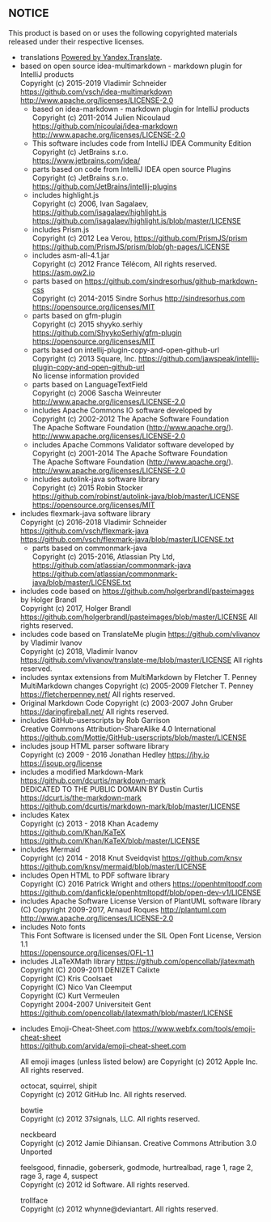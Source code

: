 NOTICE
------

This product is based on or uses the following copyrighted materials released under their
respective licenses.

* translations [Powered by Yandex.Translate](http://translate.yandex.com/).
* based on open source idea-multimarkdown - markdown plugin for IntelliJ products  
  Copyright (c) 2015-2019 Vladimir Schneider <https://github.com/vsch/idea-multimarkdown>  
  <http://www.apache.org/licenses/LICENSE-2.0>
  * based on idea-markdown - markdown plugin for IntelliJ products  
    Copyright (c) 2011-2014 Julien Nicoulaud <https://github.com/nicoulaj/idea-markdown>  
    <http://www.apache.org/licenses/LICENSE-2.0>
  * This software includes code from IntelliJ IDEA Community Edition  
    Copyright (c) JetBrains s.r.o.  
    <https://www.jetbrains.com/idea/>
  * parts based on code from IntelliJ IDEA open source Plugins  
    Copyright (c) JetBrains s.r.o.  
    <https://github.com/JetBrains/intellij-plugins>
  * includes highlight.js  
    Copyright (c) 2006, Ivan Sagalaev, <https://github.com/isagalaev/highlight.js>  
    <https://github.com/isagalaev/highlight.js/blob/master/LICENSE>
  * includes Prism.js  
    Copyright (c) 2012 Lea Verou, <https://github.com/PrismJS/prism>  
    <https://github.com/PrismJS/prism/blob/gh-pages/LICENSE>
  * includes asm-all-4.1.jar  
    Copyright (c) 2012 France Télécom, All rights reserved.  
    <https://asm.ow2.io>
  * parts based on <https://github.com/sindresorhus/github-markdown-css>  
    Copyright (c) 2014-2015 Sindre Sorhus <http://sindresorhus.com>  
    <https://opensource.org/licenses/MIT>
  * parts based on gfm-plugin  
    Copyright (c) 2015 shyyko.serhiy <https://github.com/ShyykoSerhiy/gfm-plugin>  
    <https://opensource.org/licenses/MIT>
  * parts based on intellij-plugin-copy-and-open-github-url  
    Copyright (c) 2013 Square, Inc.
    <https://github.com/jawspeak/intellij-plugin-copy-and-open-github-url>  
    No license information provided
  * parts based on LanguageTextField  
    Copyright (c) 2006 Sascha Weinreuter  
    <http://www.apache.org/licenses/LICENSE-2.0>
  * includes Apache Commons IO software developed by  
    Copyright (c) 2002-2012 The Apache Software Foundation  
    The Apache Software Foundation (<http://www.apache.org/>).  
    <http://www.apache.org/licenses/LICENSE-2.0>
  * includes Apache Commons Validator software developed by  
    Copyright (c) 2001-2014 The Apache Software Foundation  
    The Apache Software Foundation (<http://www.apache.org/>).  
    <http://www.apache.org/licenses/LICENSE-2.0>
  * includes autolink-java software library  
    Copyright (c) 2015 Robin Stocker
    <https://github.com/robinst/autolink-java/blob/master/LICENSE>  
    <https://opensource.org/licenses/MIT>
* includes flexmark-java software library  
  Copyright (c) 2016-2018 Vladimir Schneider <https://github.com/vsch/flexmark-java>  
  <https://github.com/vsch/flexmark-java/blob/master/LICENSE.txt>
  * parts based on commonmark-java  
    Copyright (c) 2015-2016, Atlassian Pty Ltd, <https://github.com/atlassian/commonmark-java>  
    <https://github.com/atlassian/commonmark-java/blob/master/LICENSE.txt>
* includes code based on <https://github.com/holgerbrandl/pasteimages> by Holger Brandl  
  Copyright (c) 2017, Holger Brandl  
  <https://github.com/holgerbrandl/pasteimages/blob/master/LICENSE> All rights reserved.
* includes code based on TranslateMe plugin <https://github.com/vlivanov> by Vladimir Ivanov  
  Copyright (c) 2018, Vladimir Ivanov  
  <https://github.com/vlivanov/translate-me/blob/master/LICENSE> All rights reserved.
* includes syntax extensions from MultiMarkdown by Fletcher T. Penney  
  MultiMarkdown changes Copyright (c) 2005-2009 Fletcher T. Penney  
  <https://fletcherpenney.net/> All rights reserved.
* Original Markdown Code Copyright (c) 2003-2007 John Gruber  
  <https://daringfireball.net/> All rights reserved.
* includes GitHub-userscripts by Rob Garrison  
  Creative Commons Attribution-ShareAlike 4.0 International  
  <https://github.com/Mottie/GitHub-userscripts/blob/master/LICENSE>
* includes jsoup HTML parser software library  
  Copyright (c) 2009 - 2016 Jonathan Hedley <https://jhy.io>  
  <https://jsoup.org/license>
* includes a modified Markdown-Mark <https://github.com/dcurtis/markdown-mark>  
  DEDICATED TO THE PUBLIC DOMAIN BY Dustin Curtis <https://dcurt.is/the-markdown-mark>  
  <https://github.com/dcurtis/markdown-mark/blob/master/LICENSE>
* includes Katex  
  Copyright (c) 2013 - 2018 Khan Academy <https://github.com/Khan/KaTeX>  
  <https://github.com/Khan/KaTeX/blob/master/LICENSE>
* includes Mermaid  
  Copyright (c) 2014 - 2018 Knut Sveidqvist <https://github.com/knsv>  
  <https://github.com/knsv/mermaid/blob/master/LICENSE>
* includes Open HTML to PDF software library  
  Copyright (C) 2016 Patrick Wright and others <https://openhtmltopdf.com>  
  <https://github.com/danfickle/openhtmltopdf/blob/open-dev-v1/LICENSE>
* includes Apache Software License Version of PlantUML software library  
  (C) Copyright 2009-2017, Arnaud Roques <http://plantuml.com>  
  <http://www.apache.org/licenses/LICENSE-2.0>
* includes Noto fonts  
  This Font Software is licensed under the SIL Open Font License, Version 1.1  
  <https://opensource.org/licenses/OFL-1.1>
* includes JLaTeXMath library <https://github.com/opencollab/jlatexmath>   
  Copyright (C) 2009-2011 DENIZET Calixte  
  Copyright (C) Kris Coolsaet  
  Copyright (C) Nico Van Cleemput  
  Copyright (C) Kurt Vermeulen  
  Copyright 2004-2007 Universiteit Gent  
  <https://github.com/opencollab/jlatexmath/blob/master/LICENSE>

<!--
* includes JLaTeXMath software library
  Copyright (C) 2009-2011 DENIZET Calixte
  Copyright (C) Kris Coolsaet
  Copyright (C) Nico Van Cleemput
  Copyright (C) Kurt Vermeulen
  Copyright 2004-2007 Universiteit Gent  <https://github.com/opencollab/jlatexmath>
  <https://github.com/opencollab/jlatexmath/blob/master/LICENSE>
-->
* includes Emoji-Cheat-Sheet.com <https://www.webfx.com/tools/emoji-cheat-sheet>  
  <https://github.com/arvida/emoji-cheat-sheet.com>

  All emoji images (unless listed below) are Copyright (c) 2012 Apple Inc. All rights
  reserved.

  octocat, squirrel, shipit  
  Copyright (c) 2012 GitHub Inc. All rights reserved.

  bowtie  
  Copyright (c) 2012 37signals, LLC. All rights reserved.

  neckbeard  
  Copyright (c) 2012 Jamie Dihiansan. Creative Commons Attribution 3.0 Unported

  feelsgood, finnadie, goberserk, godmode, hurtrealbad, rage 1, rage 2, rage 3, rage 4,
  suspect  
  Copyright (c) 2012 id Software. All rights reserved.

  trollface  
  Copyright (c) 2012 whynne@deviantart. All rights reserved.


